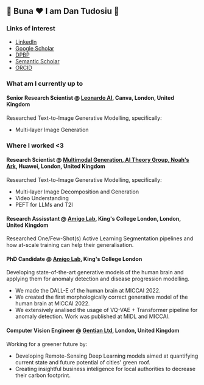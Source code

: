 ## :hugs: Buna :heart: I am Dan Tudosiu :hugs: 

### Links of interest
* [LinkedIn](https://www.linkedin.com/in/petru-daniel-tudosiu/)
* [Google Scholar](https://scholar.google.com/citations?hl=en&user=sv39zkwAAAAJ&view_op=list_works&sortby=pubdate)
* [DPBP](https://dblp.org/pid/258/4838.html)
* [Semantic Scholar](https://www.semanticscholar.org/author/Petru-Daniel-Tudosiu/1492002647)
* [ORCID](https://orcid.org/0000-0001-6435-5079)

### What am I currently up to
#### Senior Research Scientist @ [Leonardo AI](https://leonardo.ai/), Canva, London, United Kingdom 
Researched Text-to-Image Generative Modelling, specifically:
* Multi-layer Image Generation
  
### Where I worked <3 

#### Research Scientist @ [Multimodal Generation, AI Theory Group, Noah's Ark](http://dev3.noahlab.com.hk/index.html), Huawei, London, United Kingdom 
Researched Text-to-Image Generative Modelling, specifically:
* Multi-layer Image Decomposition and Generation
* Video Understanding
* PEFT for LLMs and T2I

#### Research Assisstant @ [Amigo Lab](https://amigos.ai/), King's College London, London, United Kingdom
Researched One/Few-Shot(s) Active Learning Segmentation pipelines and how at-scale training can help their generalisation. 

#### PhD Candidate @ [Amigo Lab](https://amigos.ai/), King's College London 
Developing state-of-the-art generative models of the human brain and applying them for anomaly detection and disease progression modelling.
* We made the DALL-E of the human brain at MICCAI 2022.
* We created the first morphologically correct generative model of the human brain at MICCAI 2022.
* We extensively analised the usage of VQ-VAE + Transformer pipeline for anomaly detection. Work was published at MIDL and MICCAI.

#### Computer Vision Engineer @ [Gentian Ltd](https://www.gentian.io/), London, United Kingdom
Working for a greener future by:
* Developing Remote-Sensing Deep Learning models aimed at quantifying current state and future potential of cities' green roof.
* Creating insightful business inteligence for local authorities to decrease their carbon footprint.
